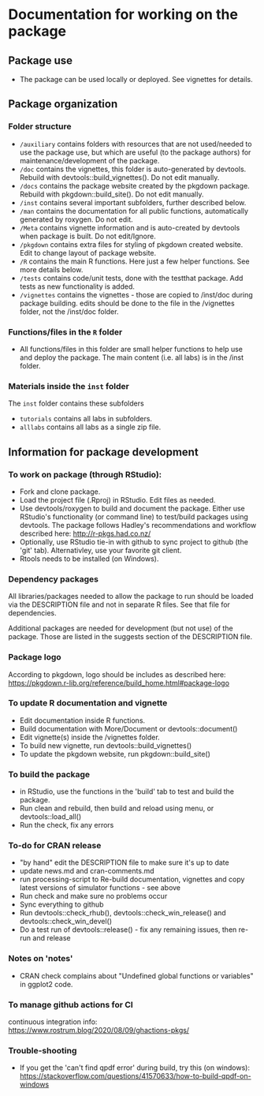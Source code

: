 # Documentation for working on the package


## Package use 
* The package can be used locally or deployed. See vignettes for details.

## Package organization

### Folder structure

* `/auxiliary` contains folders with resources that are not used/needed to use the package use, but which are useful (to the package authors) for maintenance/development of the package.
* `/doc` contains the vignettes, this folder is auto-generated by devtools. Rebuild with devtools::build_vignettes(). Do not edit manually.
* `/docs` contains the package website created by the pkgdown package. Rebuild with pkgdown::build_site(). Do not edit manually.
* `/inst` contains several important subfolders, further described below. 
* `/man` contains the documentation for all public functions, automatically generated by roxygen. Do not edit.
* `/Meta` contains vignette information and is auto-created by devtools when package is built. Do not edit/Ignore.
* `/pkgdown` contains extra files for styling of pkgdown created website. Edit to change layout of package website.
* `/R` contains the main R functions. Here just a few helper functions. See more details below.
* `/tests` contains code/unit tests, done with the testthat package. Add tests as new functionality is added.
* `/vignettes` contains the vignettes - those are copied to /inst/doc during package building. edits should be done to the file in the /vignettes folder, not the /inst/doc folder.


### Functions/files in the `R` folder
* All functions/files in this folder are small helper functions to help use and deploy the package. The main content (i.e. all labs) is in the /inst folder.

### Materials inside the `inst` folder
The `inst` folder contains these subfolders 

* `tutorials` contains all labs in subfolders.
* `alllabs` contains all labs as a single zip file.



## Information for package development

### To work on package (through RStudio): 
* Fork and clone package.
* Load the project file (.Rproj) in RStudio. Edit files as needed.
* Use devtools/roxygen to build and document the package. Either use RStudio's functionality (or command line) to test/build packages using devtools. The package follows Hadley's recommendations and workflow described here: http://r-pkgs.had.co.nz/
* Optionally, use RStudio tie-in with github to sync project to github (the 'git' tab). Alternativley, use your favorite git client.
* Rtools needs to be installed (on Windows).

### Dependency packages 
All libraries/packages needed to allow the package to run should be loaded via the DESCRIPTION file and not in separate R files. See that file for dependencies.

Additional packages are needed for development (but not use) of the package. Those are listed in the suggests section of the DESCRIPTION file. 


### Package logo
According to pkgdown, logo should be includes as described here:
https://pkgdown.r-lib.org/reference/build_home.html#package-logo


### To update R documentation and vignette
* Edit documentation inside R functions. 
* Build documentation with More/Document or devtools::document()
* Edit vignette(s) inside the /vignettes folder.
* To build new vignette, run devtools::build_vignettes()
* To update the pkgdown website, run pkgdown::build_site()


### To build the package
* in RStudio, use the functions in the 'build' tab to test and build the package.
* Run clean and rebuild, then build and reload using menu, or devtools::load_all()
* Run the check, fix any errors 


### To-do for CRAN release  
* "by hand" edit the DESCRIPTION file to make sure it's up to date
* update news.md and cran-comments.md
* run processing-script to Re-build documentation, vignettes and copy latest versions of simulator functions - see above
* Run check and make sure no problems occur
* Sync everything to github
* Run devtools::check_rhub(), devtools::check_win_release() and devtools::check_win_devel()
* Do a test run of devtools::release() - fix any remaining issues, then re-run and release

### Notes on 'notes'
* CRAN check complains about "Undefined global functions or variables" in ggplot2 code.


### To manage github actions for CI
continuous integration info:
https://www.rostrum.blog/2020/08/09/ghactions-pkgs/


### Trouble-shooting
* If you get the 'can't find qpdf error' during build, try this (on windows): https://stackoverflow.com/questions/41570633/how-to-build-qpdf-on-windows
